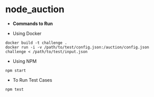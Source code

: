 # node_auction

* **Commands to Run**

* Using Docker 
``` 
docker build -t challenge . 
docker run -i -v /path/to/test/config.json:/auction/config.json challenge < /path/to/test/input.json
```

* Using NPM 
```
npm start 
```

* To Run Test Cases 
```
npm test
```
